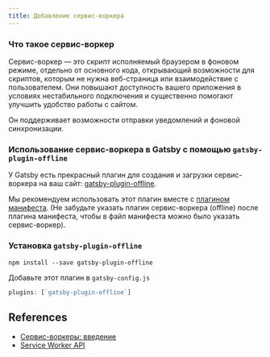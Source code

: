 ```yaml
---
title: Добавление сервис-воркера
---
```


### Что такое сервис-воркер

Сервис-воркер ― это скрипт исполняемый браузером в фоновом режиме, отдельно от основного кода, открывающий возможности для скриптов, которым не нужна веб-страница или взаимодействие с пользователем. Они повышают доступность вашего приложения в условиях нестабильного подключения и существенно помогают улучшить удобство работы с сайтом.

Он поддерживает возможности отправки уведомлений и фоновой синхронизации.

### Использование сервис-воркера в Gatsby с помощью `gatsby-plugin-offline`

У Gatsby есть прекрасный плагин для создания и загрузки сервис-воркера на ваш сайт: [gatsby-plugin-offline](https://www.npmjs.com/package/gatsby-plugin-offline).

Мы рекомендуем использовать этот плагин вместе с [плагином манифеста](https://www.npmjs.com/package/gatsby-plugin-manifest). (Не забудьте указать плагин сервис-воркера (offline) после плагина манифеста, чтобы в файл манифеста можно было указать сервис-воркер).

### Установка `gatsby-plugin-offline`

`npm install --save gatsby-plugin-offline`

Добавьте этот плагин в `gatsby-config.js`

```javascript:title=gatsby-config.js
plugins: [`gatsby-plugin-offline`]
```

## References

- [Сервис-воркеры: введение](https://developers.google.com/web/fundamentals/primers/service-workers/)
- [Service Worker API](https://developer.mozilla.org/ru/docs/Web/API/Service_Worker_API)
